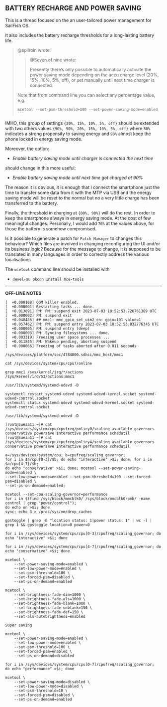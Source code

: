 ## BATTERY RECHARGE AND POWER SAVING

This is a thread focused on the an user-tailored power management for SailFish OS.

It also includes the battery recharge thresholds for a long-lasting battery life.

> @spiiroin wrote:
>
> > @Seven.of.nine wrote:
> > 
> > Presently there’s only possible to automatically activate the power saving mode depending on the accu charge level (20%, 15%, 10%, 5%, off), or set manually until next time charger is connected.
> 
> Note that from command line you can select any percentage value, e.g.
>  
> ```
> mcetool --set-psm-threshold=100 --set-power-saving-mode=enabled ```

IMHO, this group of settings `{20%, 15%, 10%, 5%, off}` should be extended with two others values `{90%, 50%, 20%, 15%, 10%, 5%, off}` where `50%` indicates a strong propensity to saving energy and `90%` almost keep the phone locked in energy saving mode.

Moreover, the option:

* *Enable battery saving mode until charger is connected the next time*

should change in this more useful:

* *Enable battery saving mode until next time got charged at 90%*

The reason it is obvious, it is enough that I connect the smartphone just the time to transfer some data from it with the MTP via USB and the energy saving mode will be reset to the normal but no a very little charge has been transferred to the battery.

Finally, the threshold in charging at `{80%, 90%}` will do the rest. In order to keep the smartphone always in energy saving mode. At the cost of few meaningful changes. Personally, I would add `70%` at the values above, for those the battery is somehow compromised.

Is it possible to generate a patch for `Patch Manager` to changes this behaviour? Which files are involved in changing reconfiguring the UI and/or its business logic? Because for the message to change, it is supposed to be translated in many languages in order to correctly address the various localisations.

The `mcetool` command line should be installed with

* `devel-su pkcon install mce-tools`

---

**OFF-LINE NOTES**

```
[  +0.000108] OOM killer enabled.
[  +0.000001] Restarting tasks ... done.
[  +0.013891] PM: PM: suspend exit 2023-07-03 18:52:53.726781389 UTC
[  +0.000002] PM: suspend exit
[  +0.048486] ## mmc1: mmc_gpio_set_uim2_en: gpio=101 value=1
[  +0.057462] PM: PM: suspend entry 2023-07-03 18:52:53.832776345 UTC
[  +0.000005] PM: suspend entry (deep)
[  +0.000003] PM: Syncing filesystems ... done.
[  +0.003319] Freezing user space processes ... 
[  +0.011845] PM: Wakeup pending, aborting suspend
[  +0.000066] Freezing of tasks aborted after 0.011 seconds

/sys/devices/platform/soc/4784000.sdhci/mmc_host/mmc1

cat /sys/devices/system/cpu/cpu?/online 

grep mmc1 /sys/kernel/irq/*/actions
/sys/kernel/irq/53/actions:mmc1

/usr/lib/systemd/systemd-udevd -D

systemctl restart systemd-udevd systemd-udevd-kernel.socket systemd-udevd-control.socket
systemctl status systemd-udevd systemd-udevd-kernel.socket systemd-udevd-control.socket

/usr/lib/systemd/systemd-udevd -D

[root@Sueza11 ~]# cat  /sys/devices/system/cpu/cpufreq/policy0/scaling_available_governors
conservative powersave interactive performance schedutil 
[root@Sueza11 ~]# cat  /sys/devices/system/cpu/cpufreq/policy4/scaling_available_governors
conservative powersave interactive performance schedutil

a=/sys/devices/system/cpu; b=cpufreq/scaling_governor;
for i in $a/cpu[0-3]/$b; do echo "interactive" >$i; done; for i in $a/cpu[4-7]/$b;
do echo "conservative" >$i; done; mcetool --set-power-saving-mode=enabled \
--set-low-power-mode=enabled --set-psm-threshold=100 --set-forced-psm=disabled \
--set-ps-on-demand=enabled;

mcetool --set-cpu-scaling-governor=performance
for i in $(find /sys/block/mmcblk0/ /sys/block/mmcblk0rpmb/ -name control | grep "power/control");
do echo on >$i; done
sync; echo 3 > /proc/sys/vm/drop_caches

gpstoggle | grep -E "location status: 1|power status: 1" | wc -l | grep 1 && gpstoggle location=0 power=0

for i in /sys/devices/system/cpu/cpu[0-3]/cpufreq/scaling_governor; do echo "interactive" >$i; done

for i in /sys/devices/system/cpu/cpu[4-7]/cpufreq/scaling_governor; do echo "conservative" >$i; done

mcetool \
	--set-power-saving-mode=enabled \
	--set-low-power-mode=enabled \
	--set-psm-threshold=100 \
	--set-forced-psm=disabled \
	--set-ps-on-demand=enabled

mcetool \
	--set-brightness-fade-dim=1000 \
	--set-brightness-fade-als=1000 \
	--set-brightness-fade-blank=1000 \
	--set-brightness-fade-unblank=150 \
	--set-brightness-fade-def=150 \
	--set-als-autobrightness=enabled
	
Super saving

mcetool \
	--set-power-saving-mode=enabled \
	--set-low-power-mode=enabled \
	--set-psm-threshold=100 \
	--set-forced-psm=enabled \
	--set-ps-on-demand=disabled
	
for i in /sys/devices/system/cpu/cpu[0-7]/cpufreq/scaling_governor;
do echo "performance" >$i; done

mcetool \
	--set-power-saving-mode=disabled \
	--set-low-power-mode=disabled \
	--set-psm-threshold=10 \
	--set-forced-psm=disabled \
	--set-ps-on-demand=enabled
```
